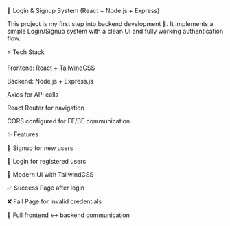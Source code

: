 🔐 Login & Signup System (React + Node.js + Express)

This project is my first step into backend development 🚀.
It implements a simple Login/Signup system with a clean UI and fully working authentication flow.

⚡ Tech Stack

Frontend: React + TailwindCSS

Backend: Node.js + Express.js

Axios for API calls

React Router for navigation

CORS configured for FE/BE communication

✨ Features

📝 Signup for new users

🔑 Login for registered users

🎨 Modern UI with TailwindCSS

✅ Success Page after login

❌ Fail Page for invalid credentials

🔄 Full frontend ↔ backend communication
